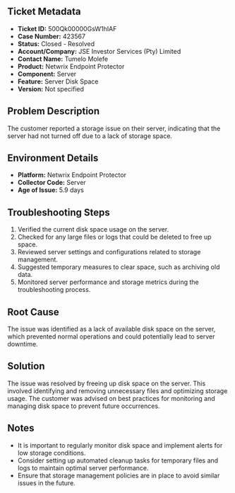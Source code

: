 ## Ticket Metadata
- **Ticket ID:** 500Qk00000GsW1hIAF
- **Case Number:** 423567
- **Status:** Closed - Resolved
- **Account/Company:** JSE Investor Services (Pty) Limited
- **Contact Name:** Tumelo Molefe
- **Product:** Netwrix Endpoint Protector
- **Component:** Server
- **Feature:** Server Disk Space
- **Version:** Not specified

## Problem Description
The customer reported a storage issue on their server, indicating that the server had not turned off due to a lack of storage space.

## Environment Details
- **Platform:** Netwrix Endpoint Protector
- **Collector Code:** Server
- **Age of Issue:** 5.9 days

## Troubleshooting Steps
1. Verified the current disk space usage on the server.
2. Checked for any large files or logs that could be deleted to free up space.
3. Reviewed server settings and configurations related to storage management.
4. Suggested temporary measures to clear space, such as archiving old data.
5. Monitored server performance and storage metrics during the troubleshooting process.

## Root Cause
The issue was identified as a lack of available disk space on the server, which prevented normal operations and could potentially lead to server downtime.

## Solution
The issue was resolved by freeing up disk space on the server. This involved identifying and removing unnecessary files and optimizing storage usage. The customer was advised on best practices for monitoring and managing disk space to prevent future occurrences.

## Notes
- It is important to regularly monitor disk space and implement alerts for low storage conditions.
- Consider setting up automated cleanup tasks for temporary files and logs to maintain optimal server performance.
- Ensure that storage management policies are in place to avoid similar issues in the future.